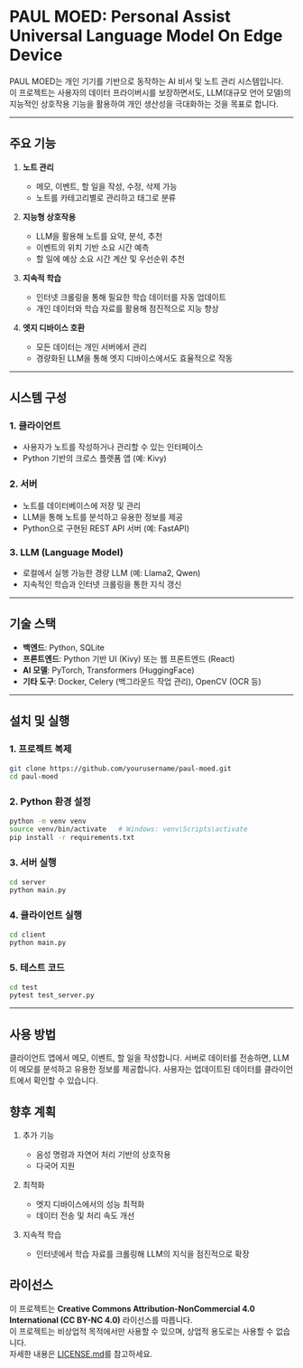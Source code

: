# PAUL MOED: Personal Assist Universal Language Model On Edge Device  

PAUL MOED는 개인 기기를 기반으로 동작하는 AI 비서 및 노트 관리 시스템입니다.  
이 프로젝트는 사용자의 데이터 프라이버시를 보장하면서도, LLM(대규모 언어 모델)의 지능적인 상호작용 기능을 활용하여 개인 생산성을 극대화하는 것을 목표로 합니다.

---

## 주요 기능

1. **노트 관리**
   - 메모, 이벤트, 할 일을 작성, 수정, 삭제 가능
   - 노트를 카테고리별로 관리하고 태그로 분류

2. **지능형 상호작용**
   - LLM을 활용해 노트를 요약, 분석, 추천
   - 이벤트의 위치 기반 소요 시간 예측
   - 할 일에 예상 소요 시간 계산 및 우선순위 추천

3. **지속적 학습**
   - 인터넷 크롤링을 통해 필요한 학습 데이터를 자동 업데이트
   - 개인 데이터와 학습 자료를 활용해 점진적으로 지능 향상

4. **엣지 디바이스 호환**
   - 모든 데이터는 개인 서버에서 관리
   - 경량화된 LLM을 통해 엣지 디바이스에서도 효율적으로 작동

---

## 시스템 구성

### 1. 클라이언트

- 사용자가 노트를 작성하거나 관리할 수 있는 인터페이스
- Python 기반의 크로스 플랫폼 앱 (예: Kivy)

### 2. 서버

- 노트를 데이터베이스에 저장 및 관리
- LLM을 통해 노트를 분석하고 유용한 정보를 제공
- Python으로 구현된 REST API 서버 (예: FastAPI)

### 3. LLM (Language Model)

- 로컬에서 실행 가능한 경량 LLM (예: Llama2, Qwen)
- 지속적인 학습과 인터넷 크롤링을 통한 지식 갱신

---

## 기술 스택

- **백엔드**: Python, SQLite
- **프론트엔드**: Python 기반 UI (Kivy) 또는 웹 프론트엔드 (React)
- **AI 모델**: PyTorch, Transformers (HuggingFace)
- **기타 도구**: Docker, Celery (백그라운드 작업 관리), OpenCV (OCR 등)

---

## 설치 및 실행

### 1. 프로젝트 복제

```bash
git clone https://github.com/yourusername/paul-moed.git
cd paul-moed
```

### 2. Python 환경 설정

```bash
python -m venv venv
source venv/bin/activate   # Windows: venv\Scripts\activate
pip install -r requirements.txt
```

### 3. 서버 실행

```bash
cd server
python main.py
```

### 4. 클라이언트 실행

```bash
cd client
python main.py
```

### 5. 테스트 코드

```bash
cd test
pytest test_server.py
```

---

## 사용 방법

클라이언트 앱에서 메모, 이벤트, 할 일을 작성합니다.
서버로 데이터를 전송하면, LLM이 메모를 분석하고 유용한 정보를 제공합니다.
사용자는 업데이트된 데이터를 클라이언트에서 확인할 수 있습니다.

## 향후 계획

1. 추가 기능

    - 음성 명령과 자연어 처리 기반의 상호작용
    - 다국어 지원

2. 최적화

    - 엣지 디바이스에서의 성능 최적화
    - 데이터 전송 및 처리 속도 개선

3. 지속적 학습

    - 인터넷에서 학습 자료를 크롤링해 LLM의 지식을 점진적으로 확장

## 라이선스

이 프로젝트는 **Creative Commons Attribution-NonCommercial 4.0 International (CC BY-NC 4.0)** 라이선스를 따릅니다.  
이 프로젝트는 비상업적 목적에서만 사용할 수 있으며, 상업적 용도로는 사용할 수 없습니다.  
자세한 내용은 [LICENSE.md](./LICENSE.md)를 참고하세요.
